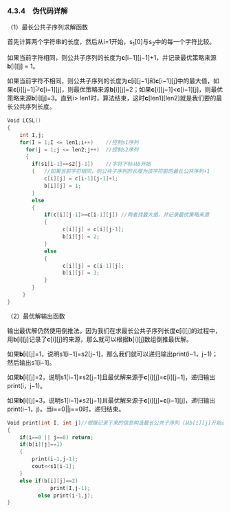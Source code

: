 ### 4.3.4　伪代码详解

（1）最长公共子序列求解函数

首先计算两个字符串的长度，然后从i=1开始，s<sub class="my_markdown">1</sub>[0]与s<sub>2</sub>中的每一个字符比较。

如果当前字符相同，则公共子序列的长度为**c**[i−1][j−1]+1，并记录最优策略来源**b**[i][j] = 1。

如果当前字符不相同，则公共子序列的长度为**c**[i][j−1]和**c**[i−1][j]中的最大值，如果**c**[i][j−1]<img class="my_markdown" src="../images/5.gif" style="width:11px;  height: 14px; "/>**c**[i−1][j]，则最优策略来源**b**[i][j]=2；如果**c**[i][j−1]<**c**[i−1][j]，则最优策略来源**b**[i][j]=3。直到i> len1时，算法结束，这时**c**[len1][len2]就是我们要的最长公共序列长度。

```c
Void LCSL()
{
    int I,j;
    for(I = 1;I <= len1;i++)    //控制s1序列
      for(j = 1;j <= len2;j++)  //控制s2序列
      {
        if(s1[i-1]==s2[j-1])    //字符下标从0开始
        {   //如果当前字符相同，则公共子序列的长度为该字符前的最长公共序列+1
            c[i][j] = c[i-1][j-1]+1;
            b[i][j] = 1;
        }
        else
        {
            if(c[i][j-1]>=c[i-1][j]) //两者找最大值，并记录最优策略来源
            {
                  c[i][j] = c[i][j-1];
                  b[i][j] = 2;
            }
            else
            {
                  c[i][j] = c[i-1][j];
                  b[i][j] = 3;
            }
        }
     }
}
```

（2）最优解输出函数

输出最优解仍然使用倒推法。因为我们在求最长公共子序列长度**c**[i][j]的过程中，用**b**[i][j]记录了**c**[i][j]的来源，那么就可以根据**b**[i][j]数组倒推最优解。

如果**b**[i][j]=1，说明s1[i−1]=s2[j−1]，那么我们就可以递归输出print(i−1，j−1)；然后输出s1[i−1]。

如果**b**[i][j]=2，说明s1[i−1]≠s2[j−1]且最优解来源于**c**[i][j]=**c**[i][j−1]，递归输出print(i，j−1)。

如果**b**[i][j]=3，说明s1[i−1]≠s2[j−1]且最优解来源于**c**[i][j]=**c**[i−1][j]，递归输出print(i−1，j)。当i==0||j==0时，递归结束。

```c
Void print(int I, int j)//根据记录下来的信息构造最长公共子序列（从b[i][j]开始递推）
{
    if(i==0 || j==0) return;
    if(b[i][j]==1)
    {
        print(i-1,j-1);
        cout<<s1[i-1];
    }
    else if(b[i][j]==2)
              print(I,j-1);
          else print(i-1,j);
}
```

